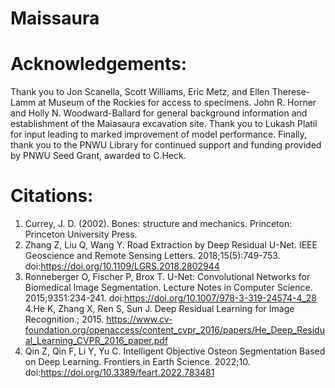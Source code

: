 # Maissaura

# Acknowledgements:
Thank you to Jon Scanella, Scott Williams, Eric Metz, and Ellen Therese-Lamm at Museum of the Rockies for access to specimens. John R. Horner and Holly N. Woodward-Ballard for general background information and establishment of the Maiasaura excavation site. Thank you to Lukash Platil for input leading to marked improvement of model performance. Finally, thank you to the PNWU Library for continued support and funding provided by PNWU Seed Grant, awarded to C.Heck.

# Citations:
1. Currey, J. D. (2002). Bones: structure and mechanics. Princeton: Princeton University Press.
2. Zhang Z, Liu Q, Wang Y. Road Extraction by Deep Residual U-Net. IEEE Geoscience and Remote Sensing Letters. 2018;15(5):749-753. doi:https://doi.org/10.1109/LGRS.2018.2802944
3. Ronneberger O, Fischer P, Brox T. U-Net: Convolutional Networks for Biomedical Image Segmentation. Lecture Notes in Computer Science. 2015;9351:234-241. doi:https://doi.org/10.1007/978-3-319-24574-4_28
4.He K, Zhang X, Ren S, Sun J. Deep Residual Learning for Image Recognition.; 2015. https://www.cv-foundation.org/openaccess/content_cvpr_2016/papers/He_Deep_Residual_Learning_CVPR_2016_paper.pdf
5. Qin Z, Qin F, Li Y, Yu C. Intelligent Objective Osteon Segmentation Based on Deep Learning. Frontiers in Earth Science. 2022;10. doi:https://doi.org/10.3389/feart.2022.783481

